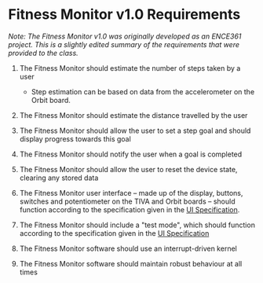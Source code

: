 # Fitness Monitor v1.0 Requirements

_Note: The Fitness Monitor v1.0 was originally developed as an ENCE361 project. This is a slightly edited summary of the requirements that were provided to the class._

1. The Fitness Monitor should estimate the number of steps taken by a user

   - Step estimation can be based on data from the accelerometer on the Orbit board.

2. The Fitness Monitor should estimate the distance travelled by the user

3. The Fitness Monitor should allow the user to set a step goal and should display progress towards this goal

4. The Fitness Monitor should notify the user when a goal is completed

5. The Fitness Monitor should allow the user to reset the device state, clearing any stored data

6. The Fitness Monitor user interface – made up of the display, buttons, switches and potentiometer on the TIVA and Orbit boards – should function according to the specification given in the [UI Specification](v1-ui-spec.md).

7. The Fitness Monitor should include a "test mode", which should function according to the specification given in the [UI Specification](v1-ui-spec.md)

8. The Fitness Monitor software should use an interrupt-driven kernel

9. The Fitness Monitor software should maintain robust behaviour at all times
